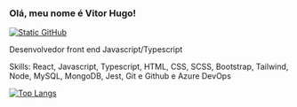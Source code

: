 
### Olá, meu nome é Vitor Hugo!

<a href="https://www.linkedin.com/in/vitor-hugo-alves-9368b9249/" target="_blank"><img src="https://img.shields.io/static/v1?label=Overview&message=Linkedin&color=f8efd4&style=for-the-badge&logo=GitHub" alt="Static GitHub"></a>

<p>Desenvolvedor front end Javascript/Typescript</p>

<p>Skills: React, Javascript, Typescript, HTML, CSS, SCSS, Bootstrap, Tailwind, Node, MySQL, MongoDB, Jest, Git e Github e Azure DevOps</p>

[![Top Langs](https://github-readme-stats.vercel.app/api/top-langs/?username=vitorhaoliveira&hide=html,blade,hack)](https://github.com/anuraghazra/github-readme-stats)
